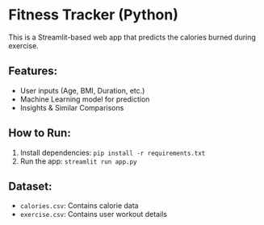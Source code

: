 # Fitness Tracker (Python)

This is a Streamlit-based web app that predicts the calories burned during exercise.

## Features:
- User inputs (Age, BMI, Duration, etc.)
- Machine Learning model for prediction
- Insights & Similar Comparisons

## How to Run:
1. Install dependencies: `pip install -r requirements.txt`
2. Run the app: `streamlit run app.py`

## Dataset:
- `calories.csv`: Contains calorie data
- `exercise.csv`: Contains user workout details
